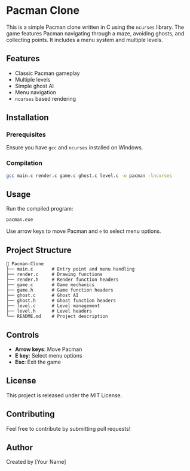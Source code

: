 # Pacman Clone

This is a simple Pacman clone written in C using the `ncurses` library. The game features Pacman navigating through a maze, avoiding ghosts, and collecting points. It includes a menu system and multiple levels.

## Features
- Classic Pacman gameplay
- Multiple levels
- Simple ghost AI
- Menu navigation
- `ncurses` based rendering

## Installation
### Prerequisites
Ensure you have `gcc` and `ncurses` installed on Windows.

### Compilation
```sh
gcc main.c render.c game.c ghost.c level.c -o pacman -lncurses
```

## Usage
Run the compiled program:
```sh
pacman.exe
```
Use arrow keys to move Pacman and `e` to select menu options.

## Project Structure
```
📂 Pacman-Clone
├── main.c       # Entry point and menu handling
├── render.c     # Drawing functions
├── render.h     # Render function headers
├── game.c       # Game mechanics
├── game.h       # Game function headers
├── ghost.c      # Ghost AI
├── ghost.h      # Ghost function headers
├── level.c      # Level management
├── level.h      # Level headers
└── README.md    # Project description
```

## Controls
- **Arrow keys**: Move Pacman
- **E key**: Select menu options
- **Esc**: Exit the game

## License
This project is released under the MIT License.

## Contributing
Feel free to contribute by submitting pull requests!

## Author
Created by [Your Name]


